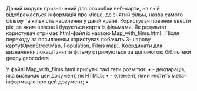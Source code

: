 Даний модуль призначений для розробки веб-карти, на якій відображається інформація про місце, де знятий фільм, назва самого фільму та кількість населення у даній країні. Користувач повинен ввести рік, за яким власне і будується карта із фільмами. Як результат користувач отримає html-файл із назвою Map_with_films.html . Після переходу за посиланням користувач побачить 3-шарову карту(OpenStreetMap, Population, Films map). Координати для визначення локації зняття фільму отримуються за допомогою бібліотеки geopy.geocoders .

У файлі Map_with_films.html присутні такі теги розмітки:
•	<!DOCTYPE html> - декларація, яка визначає цей документ, як HTML5;
•	<head> - елемент, який містить мета-інформацію про цей документ;
•	<script> -  тег, який використовується, щоб визначати сценарій на стороні клієнта;
•	<meta> - тег, який надає метадані про документ HTML, вони не відображатимуться на сторінці, але будуть доступними для машин;
•	<link> - визначає зв’язок між документом та зовнішнім ресурсом;
•	<style> - тег визначає інформацію про стиль для HTML-документа;
•	<body> - тег визначає тіло документа, містить весь вміст HTML-документа, наприклад текст, гіперпосилання, зображення і тд;
•	<div> - тег визначає поділ або розділ у HTML-документі.

Така карта нам надає можливість дослідити історію фільмів, дізнатись рік їхнього виходу, локацію, де вони були зняті та кількість населення у тій чи іншій країні зйомок. Також за допомогою роботи, ми можемо навчитись працювати із бібліотеками geopy.geocoders та folium.
